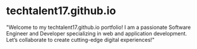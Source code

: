 # techtalent17.github.io
"Welcome to my techtalent17.github.io portfolio! I am a passionate Software Engineer and Developer specializing in web and application development.  Let’s collaborate to create cutting-edge digital experiences!"
